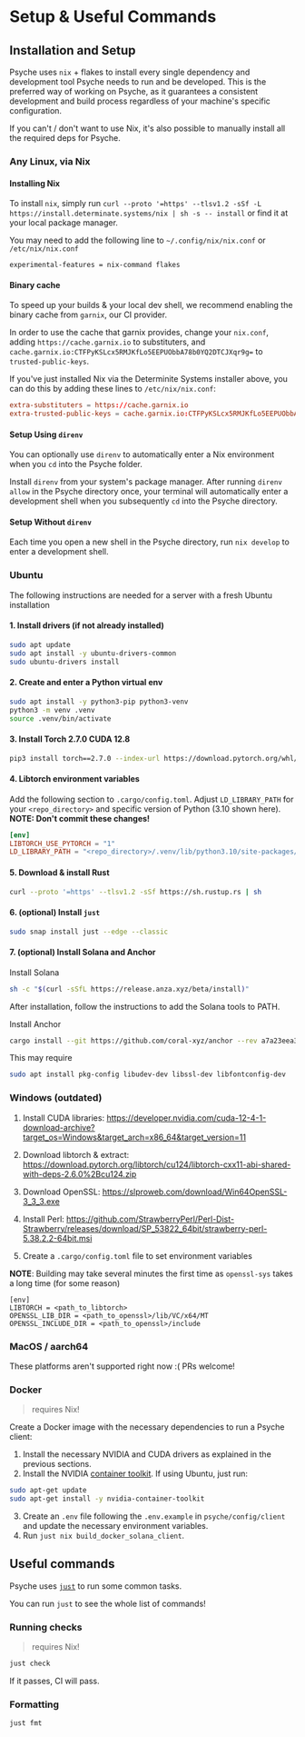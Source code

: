 # Setup & Useful Commands

## Installation and Setup

Psyche uses `nix` + flakes to install every single dependency and development tool Psyche needs to run and be developed.
This is the preferred way of working on Psyche, as it guarantees a consistent development and build process regardless of your machine's specific configuration.

If you can't / don't want to use Nix, it's also possible to manually install all the required deps for Psyche.

### Any Linux, via Nix

#### Installing Nix

To install `nix`, simply run `curl --proto '=https' --tlsv1.2 -sSf -L https://install.determinate.systems/nix | sh -s -- install` or find it at your local package manager.

You may need to add the following line to `~/.config/nix/nix.conf` or `/etc/nix/nix.conf` 

```
experimental-features = nix-command flakes
```

#### Binary cache

To speed up your builds & your local dev shell, we recommend enabling the binary cache from `garnix`, our CI provider.

In order to use the cache that garnix provides, change your `nix.conf`, adding `https://cache.garnix.io` to substituters, and `cache.garnix.io:CTFPyKSLcx5RMJKfLo5EEPUObbA78b0YQ2DTCJXqr9g=` to `trusted-public-keys`.

If you've just installed Nix via the Determinite Systems installer above, you can do this by adding these lines to `/etc/nix/nix.conf`:

```conf
extra-substituters = https://cache.garnix.io
extra-trusted-public-keys = cache.garnix.io:CTFPyKSLcx5RMJKfLo5EEPUObbA78b0YQ2DTCJXqr9g=
```

#### Setup Using `direnv`

You can optionally use `direnv` to automatically enter a Nix environment when you `cd` into the Psyche folder.

Install `direnv` from your system's package manager.
After running `direnv allow` in the Psyche directory once, your terminal will automatically enter a development shell when you subsequently `cd` into the Psyche directory.

#### Setup Without `direnv`

Each time you open a new shell in the Psyche directory, run `nix develop` to enter a development shell.

### Ubuntu

The following instructions are needed for a server with a fresh Ubuntu installation

#### 1. Install drivers (if not already installed)

```bash
sudo apt update
sudo apt install -y ubuntu-drivers-common
sudo ubuntu-drivers install
```

#### 2. Create and enter a Python virtual env

```bash
sudo apt install -y python3-pip python3-venv
python3 -m venv .venv
source .venv/bin/activate
```

#### 3. Install Torch 2.7.0 CUDA 12.8

```bash
pip3 install torch==2.7.0 --index-url https://download.pytorch.org/whl/cu128
```

#### 4. Libtorch environment variables

Add the following section to `.cargo/config.toml`. Adjust `LD_LIBRARY_PATH` for your `<repo_directory>` and specific version of Python (3.10 shown here). **NOTE: Don't commit these changes!**

```toml
[env]
LIBTORCH_USE_PYTORCH = "1"
LD_LIBRARY_PATH = "<repo_directory>/.venv/lib/python3.10/site-packages/torch/lib"
```

#### 5. Download & install Rust

```bash
curl --proto '=https' --tlsv1.2 -sSf https://sh.rustup.rs | sh
```

#### 6. (optional) Install `just`

```bash
sudo snap install just --edge --classic
```

#### 7. (optional) Install Solana and Anchor

Install Solana

```bash
sh -c "$(curl -sSfL https://release.anza.xyz/beta/install)"
```

After installation, follow the instructions to add the Solana tools to PATH.

Install Anchor

```bash
cargo install --git https://github.com/coral-xyz/anchor --rev a7a23eea308440a9fa9cb79cee7bddd30ab163d5 anchor-cli
```

This may require

```bash
sudo apt install pkg-config libudev-dev libssl-dev libfontconfig-dev
```

### Windows (outdated)

1. Install CUDA libraries: https://developer.nvidia.com/cuda-12-4-1-download-archive?target_os=Windows&target_arch=x86_64&target_version=11

2. Download libtorch & extract: https://download.pytorch.org/libtorch/cu124/libtorch-cxx11-abi-shared-with-deps-2.6.0%2Bcu124.zip

3. Download OpenSSL: https://slproweb.com/download/Win64OpenSSL-3_3_3.exe

4. Install Perl: https://github.com/StrawberryPerl/Perl-Dist-Strawberry/releases/download/SP_53822_64bit/strawberry-perl-5.38.2.2-64bit.msi

5. Create a `.cargo/config.toml` file to set environment variables

**NOTE**: Building may take several minutes the first time as `openssl-sys` takes a long time (for some reason)

```
[env]
LIBTORCH = <path_to_libtorch>
OPENSSL_LIB_DIR = <path_to_openssl>/lib/VC/x64/MT
OPENSSL_INCLUDE_DIR = <path_to_openssl>/include
```

### MacOS / aarch64

These platforms aren't supported right now :(
PRs welcome!

### Docker

> requires Nix!

Create a Docker image with the necessary dependencies to run a Psyche client:

1. Install the necessary NVIDIA and CUDA drivers as explained in the previous sections.
2. Install the NVIDIA [container toolkit](https://docs.nvidia.com/datacenter/cloud-native/container-toolkit/latest/install-guide.html). If using Ubuntu, just run:

```bash
sudo apt-get update
sudo apt-get install -y nvidia-container-toolkit
```

3. Create an `.env` file following the `.env.example` in `psyche/config/client` and update the necessary environment variables.
4. Run `just nix build_docker_solana_client`.

## Useful commands

Psyche uses [`just`](https://github.com/casey/just) to run some common tasks.

You can run `just` to see the whole list of commands!

### Running checks

> requires Nix!

```bash
just check
```

If it passes, CI will pass.

### Formatting

```bash
just fmt
```
